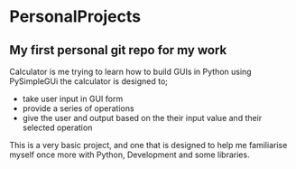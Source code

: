 # PersonalProjects
My first personal git repo for my work
----
Calculator is me trying to learn how to build GUIs in Python using PySimpleGUi
the calculator is designed to;
  - take user input in GUI form
  - provide a series of operations
  - give the user and output based on the their input value and their selected operation

This is a very basic project, and one that is designed to help me familiarise myself once more with Python, Development and some libraries.
